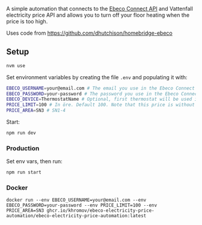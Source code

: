 A simple automation that connects to the [Ebeco Connect API](https://www.ebeco.com/guidance/guides/ebeco-open-api) and Vattenfall electricity price API and allows you to turn off your floor heating when the price is too high.

Uses code from https://github.com/dhutchison/homebridge-ebeco

## Setup

```bash
nvm use
```

Set environment variables by creating the file `.env` and populating it with:

```bash
EBECO_USERNAME=your@email.com # The email you use in the Ebeco Connect app
EBECO_PASSWORD=your-password # The password you use in the Ebeco Connect app
EBECO_DEVICE=ThermostatName # Optional, first thermostat will be used if not set
PRICE_LIMIT=100 # In öre. Default 100. Note that this price is without VAT and other fees.
PRICE_AREA=SN3 # SN1-4
```

Start:

```bash
npm run dev
```

### Production

Set env vars, then run:

```bash
npm run start
```

### Docker

```
docker run --env EBECO_USERNAME=your@email.com --env EBECO_PASSWORD=your-password --env PRICE_LIMIT=100 --env PRICE_AREA=SN3 ghcr.io/khromov/ebeco-electricity-price-automation/ebeco-electricity-price-automation:latest
```
